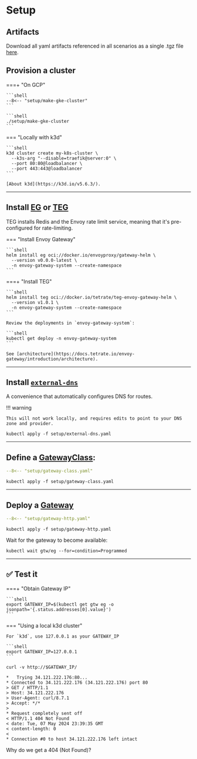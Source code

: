 # Setup

## Artifacts

Download all yaml artifacts referenced in all scenarios as a single .tgz file [here](artifacts.tgz).

## Provision a cluster

===+ "On GCP"

    ```shell
    --8<-- "setup/make-gke-cluster"
    ```

    ```shell
    ./setup/make-gke-cluster
    ```

=== "Locally with k3d"

    ```shell
    k3d cluster create my-k8s-cluster \
      --k3s-arg "--disable=traefik@server:0" \
      --port 80:80@loadbalancer \
      --port 443:443@loadbalancer
    ```

    [About k3d](https://k3d.io/v5.6.3/).

---

## Install [EG](https://gateway.envoyproxy.io/) or [TEG](https://docs.tetrate.io/envoy-gateway/)

TEG installs Redis and the Envoy rate limit service, meaning that it's pre-configured for rate-limiting.

=== "Install Envoy Gateway"

    ```shell
    helm install eg oci://docker.io/envoyproxy/gateway-helm \
      --version v0.0.0-latest \
      -n envoy-gateway-system --create-namespace
    ```

===+ "Install TEG"

    ```shell
    helm install teg oci://docker.io/tetrate/teg-envoy-gateway-helm \
      --version v1.0.1 \
      -n envoy-gateway-system --create-namespace
    ```

    Review the deployments in `envoy-gateway-system`:

    ```shell
    kubectl get deploy -n envoy-gateway-system
    ```

    See [architecture](https://docs.tetrate.io/envoy-gateway/introduction/architecture).

---

## Install [`external-dns`](https://kubernetes-sigs.github.io/external-dns/)

A convenience that automatically configures DNS for routes.

!!! warning

    This will not work locally, and requires edits to point to your DNS zone and provider.

```shell
kubectl apply -f setup/external-dns.yaml
```

---

## Define a [GatewayClass](https://gateway-api.sigs.k8s.io/api-types/gatewayclass/):

```yaml linenums="1"
--8<-- "setup/gateway-class.yaml"
```

```shell
kubectl apply -f setup/gateway-class.yaml
```

---

## Deploy a [Gateway](https://gateway-api.sigs.k8s.io/api-types/gateway/)

```yaml linenums="1"
--8<-- "setup/gateway-http.yaml"
```

```shell
kubectl apply -f setup/gateway-http.yaml
```

Wait for the gateway to become available:

```shell
kubectl wait gtw/eg --for=condition=Programmed
```

---

## :white_check_mark: Test it

===+ "Obtain Gateway IP"

    ```shell
    export GATEWAY_IP=$(kubectl get gtw eg -o jsonpath='{.status.addresses[0].value}')
    ```

=== "Using a local k3d cluster"

    For `k3d`, use 127.0.0.1 as your GATEWAY_IP

    ```shell
    export GATEWAY_IP=127.0.0.1
    ```

```shell
curl -v http://$GATEWAY_IP/
```

```console linenums="1" hl_lines="9"
*   Trying 34.121.222.176:80...
* Connected to 34.121.222.176 (34.121.222.176) port 80
> GET / HTTP/1.1
> Host: 34.121.222.176
> User-Agent: curl/8.7.1
> Accept: */*
>
* Request completely sent off
< HTTP/1.1 404 Not Found
< date: Tue, 07 May 2024 23:39:35 GMT
< content-length: 0
<
* Connection #0 to host 34.121.222.176 left intact
```

Why do we get a 404 (Not Found)?
